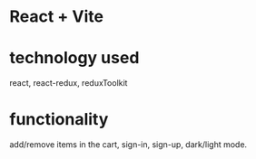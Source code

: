 # React + Vite
# technology used
react, react-redux, reduxToolkit
# functionality
add/remove items in the cart, sign-in, sign-up, dark/light mode.
